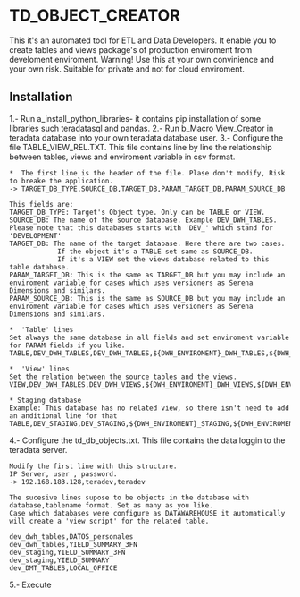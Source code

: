 # TD_OBJECT_CREATOR
 This it's an automated tool for ETL and Data Developers. It enable you to create tables and views package's of production enviroment from develoment enviroment.
 Warning!
 Use this at your own convinience and your own risk. Suitable for private and not for cloud enviroment.
 
## Installation
1.- Run a_install_python_libraries- it contains pip installation of some libraries such teradatasql and pandas.
2.- Run b_Macro View_Creator in teradata database into your own teradata database user.
3.- Configure the file TABLE_VIEW_REL.TXT. This file contains line by line the relationship between tables, views and enviroment variable in csv format.

	*  The first line is the header of the file. Plase don't modify, Risk to breake the application.
	-> TARGET_DB_TYPE,SOURCE_DB,TARGET_DB,PARAM_TARGET_DB,PARAM_SOURCE_DB
	
	This fields are:
	TARGET_DB_TYPE: Target's Object type. Only can be TABLE or VIEW.
	SOURCE_DB: The name of the source database. Example DEV_DWH_TABLES. Please note that this databases starts with 'DEV_' which stand for 'DEVELOPMENT'
	TARGET_DB: The name of the target database. Here there are two cases. 
				If the object it's a TABLE set same as SOURCE_DB.
				If it's a VIEW set the views database related to this table database. 
	PARAM_TARGET_DB: This is the same as TARGET_DB but you may include an enviroment variable for cases which uses versioners as Serena Dimensions and similars.
	PARAM_SOURCE_DB: This is the same as SOURCE_DB but you may include an enviroment variable for cases which uses versioners as Serena Dimensions and similars.
	
	*  'Table' lines
	Set always the same database in all fields and set enviroment variable for PARAM fields if you like.
	TABLE,DEV_DWH_TABLES,DEV_DWH_TABLES,${DWH_ENVIROMENT}_DWH_TABLES,${DWH_ENVIROMENT}_DWH_TABLES
	
	*  'View' lines
	Set the relation between the source tables and the views.
	VIEW,DEV_DWH_TABLES,DEV_DWH_VIEWS,${DWH_ENVIROMENT}_DWH_VIEWS,${DWH_ENVIROMENT}_DWH_TABLES
	
	* Staging database
	Example: This database has no related view, so there isn't need to add an anditional line for that
	TABLE,DEV_STAGING,DEV_STAGING,${DWH_ENVIROMENT}_STAGING,${DWH_ENVIROMENT}_STAGING

4.- Configure the td_db_objects.txt. This file contains the data loggin to the teradata server.
	
	Modify the first line with this structure. 
	IP Server, user , password.
	-> 192.168.183.128,teradev,teradev
	
	The sucesive lines supose to be objects in the database with database,tablename format. Set as many as you like.
	Case which databases were configure as DATAWAREHOUSE it automatically will create a 'view script' for the related table.
	
	dev_dwh_tables,DATOS_personales
	dev_dwh_tables,YIELD_SUMMARY_3FN
	dev_staging,YIELD_SUMMARY_3FN
	dev_staging,YIELD_SUMMARY
	dev_DMT_TABLES,LOCAL_OFFICE
	
5.- Execute 